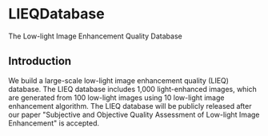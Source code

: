 # LIEQDatabase
The Low-light Image Enhancement Quality Database

## Introduction

We build a large-scale low-light image enhancement quality (LIEQ) database. The LIEQ database includes 1,000 light-enhanced images, which are generated from 100 low-light images using 10 low-light image enhancement algorithm. The LIEQ database will be publicly released after our paper "Subjective and Objective Quality Assessment of Low-light Image Enhancement" is accepted.
